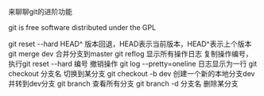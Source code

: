 来聊聊git的进阶功能

git is free software distributed under the GPL

git reset --hard HEAD^ 版本回退，HEAD表示当前版本，HEAD^表示上个版本
git merge dev 合并分支到master
git reflog 显示所有操作日志
复制操作编号，执行git reset --hard 编号  撤销操作
git log --pretty=oneline 日志显示为一行
git checkout 分支名 切换到某分支
git checkout -b dev 创建一个新的本地分支dev并转到dev分支
git branch 查看所有分支
git branch -d 分支名 删除某分支